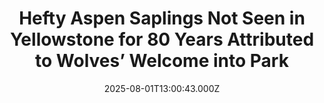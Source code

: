 ---
title: "Hefty Aspen Saplings Not Seen in Yellowstone for 80 Years Attributed to Wolves’ Welcome into Park"
date: 2025-08-01T13:00:43.000Z
category: Human Kindness
externalLink: "https://www.goodnewsnetwork.org/hefty-aspen-saplings-not-seen-in-yellowstone-np-for-80-years-attributed-to-wolves-return/"
image: ""
excerpt: "For the first time in over 80 years, young quaking aspens are growing tall and broad in the northern reaches of Yellowstone National Park. The unexpected return of this iconic tree of the West is now being attributed to the return of another Western icon: the gray wolf. What exactly do aspen trees and gray […] The post Hefty Aspen…"
---